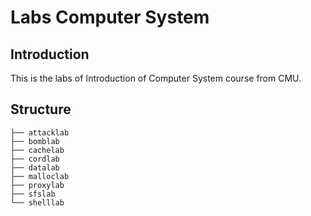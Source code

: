 # Labs Computer System

## Introduction
This is the labs of Introduction of Computer System course from CMU.

## Structure
```
├── attacklab
├── bomblab
├── cachelab
├── cordlab
├── datalab
├── malloclab
├── proxylab
├── sfslab
└── shelllab
```
